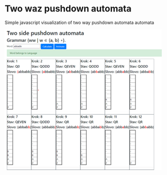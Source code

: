 # Two waz pushdown automata
Simple javascript visualization of two way pushdown automata automata

![Visualization of calculation](preview.png "Visualization of calculation")
